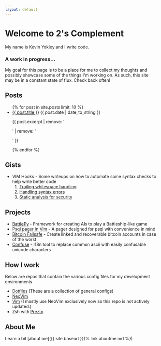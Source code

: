 ```yaml
---
layout: default
---
```


# Welcome to 2's Complement

My name is Kevin Yokley and I write code.

### A work in progress...
My goal for this page is to be a place for me to collect my thoughts and possibly showcase some of the things I'm working on. As such, this site may be in a constant state of flux. Check back often!

## Posts

<ul>
	{% for post in site.posts limit: 10 %}
		<li>
			  <a href="{{ post.url }}">{{ post.title }}</a>
			  {{ post.date | date_to_string }}
			  <p>{{ post.excerpt | remove: '<p>' | remove: '</p>' }}</p>
		</li>
	{% endfor %}
</ul>

## Gists
- VIM Hooks - Some writeups on how to automate some syntax checks to help write better code
	1. [Trailing whitespace handling](https://gist.github.com/kyokley/944de46ab0b35ef4df14)
	2. [Handling syntax errors](https://gist.github.com/kyokley/0d7bb03eede831bea3fa)
	3. [Static analysis for security](https://gist.github.com/kyokley/3e868a6575d28cb4020694876d8f16b7)

## Projects
- [BattlePy](https://github.com/kyokley/BattlePyAI) - Framework for creating AIs to play a Battleship-like game
- [Psql pager in Vim](https://github.com/kyokley/vim-psql-pager) - A pager designed for psql with convenience in mind
- [Bitcoin Failsafe](https://github.com/kyokley/bitcoin_failsafe) - Create linked and recoverable bitcoin accounts in case of the worst
- [Confuse](https://github.com/kyokley/confuse) - I18n tool to replace common ascii with easily confusable unicode characters

## How I work
Below are repos that contain the various config files for my development environments
- [Dotfiles](https://github.com/kyokley/dotfiles) (These are a collection of general configs)
- [NeoVim](https://github.com/kyokley/nvimRepo)
- [Vim](https://github.com/kyokley/vimRepo) (I mostly use NeoVim exclusively now so this repo is not actively updated.)
- Zsh with [Prezto](https://github.com/kyokley/prezto)

## About Me
Learn a bit [about me]({{ site.baseurl }}{% link aboutme.md %})
